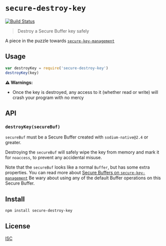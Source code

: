 # `secure-destroy-key`

[![Build Status](https://travis-ci.org/emilbayes/secure-destroy-key.svg?branch=master)](https://travis-ci.org/emilbayes/secure-destroy-key)

> Destroy a Secure Buffer key safely

A piece in the puzzle towards [`secure-key-management`](https://github.com/emilbayes/secure-key-management)

## Usage

```js
var destroyKey = require('secure-destroy-key')
destroyKey(key)
```

**:warning: Warnings:**

* Once the key is destroyed, any access to it (whether read or write) will
  crash your program with no mercy

## API

### `destroyKey(secureBuf)`

`secureBuf` must be a Secure Buffer created with `sodium-native@2.4` or greater.

Destroying the `secureBuf` will safely wipe the key from memory and mark it for
`noaccess`, to prevent any accidental misuse.

Note that the `secureBuf` looks like a normal `Buffer`, but has some extra
properties. You can read more about
[Secure Buffers on `secure-key-management`](https://github.com/emilbayes/secure-key-management#secure-buffers)
Be wary about using any of the default Buffer operations on this Secure Buffer.

## Install

```sh
npm install secure-destroy-key
```

## License

[ISC](LICENSE)
